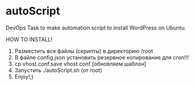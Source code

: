 # autoScript
DevOps Task to make automation script to install WordPress on Ubuntu.

HOW TO INSTALL!

1. Разместить все файлы (скрипты) в директорию /root
2. В файле config.json установить резервное копирование для cron!!!
3. cp vhost.conf.save vhost.conf [обновляем шаблон]
4. Запустить ./autoScript.sh (от root)
5. Enjoy!;)
